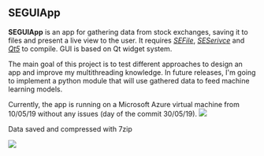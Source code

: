## SEGUIApp

**SEGUIApp** is an app for gathering data from stock exchanges, saving it to files and present a live view to the user. It requires *[SEFile](https://github.com/wdznak/SEFile)*, *[SESerivce](https://github.com/wdznak/SEService)* and *[Qt5](https://www.qt.io/)* to compile. GUI is based on Qt widget system.  




The main goal of this project is to test different approaches to design an app and improve my multithreading knowledge. In future releases, I'm going to implement a python module that will use gathered data to feed machine learning models.

Currently, the app is running on a Microsoft Azure virtual machine from 10/05/19 without any issues (day of the commit 30/05/19). 
![](../assets/app.png)


Data saved and compressed with 7zip



![](../assets/files.png)
